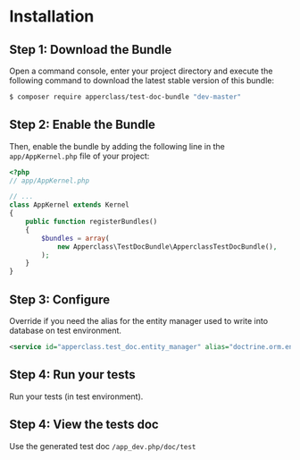Installation
============

Step 1: Download the Bundle
---------------------------

Open a command console, enter your project directory and execute the
following command to download the latest stable version of this bundle:

```bash
$ composer require apperclass/test-doc-bundle "dev-master"
```


Step 2: Enable the Bundle
-------------------------

Then, enable the bundle by adding the following line in the `app/AppKernel.php`
file of your project:

```php
<?php
// app/AppKernel.php

// ...
class AppKernel extends Kernel
{
    public function registerBundles()
    {
        $bundles = array(
            new Apperclass\TestDocBundle\ApperclassTestDocBundle(),
        );
    }
}
```

Step 3: Configure
----------------------

Override if you need the alias for the entity manager used to write into database on test environment.

```xml
<service id="apperclass.test_doc.entity_manager" alias="doctrine.orm.entity_manager" />

```

Step 4: Run your tests
----------------------

Run your tests (in test environment).


Step 4: View the tests doc
--------------------------

Use the generated test doc `/app_dev.php/doc/test`